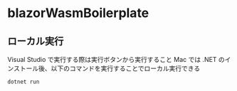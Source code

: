 # blazorWasmBoilerplate

## ローカル実行

Visual Studio で実行する際は実行ボタンから実行すること
Mac では .NET のインストール後、以下のコマンドを実行することでローカル実行できる

```
dotnet run
```
